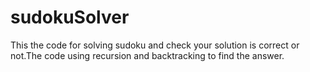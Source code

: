 # sudokuSolver
This the code for solving sudoku and check your solution is correct or not.The code using recursion and backtracking to find the answer.

